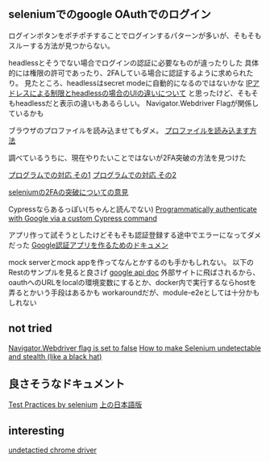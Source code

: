 ## seleniumでのgoogle OAuthでのログイン

ログインボタンをポチポチすることでログインするパターンが多いが、そもそもスルーする方法が見つからない。

headlessとそうでない場合でログインの認証に必要なものが違ったりした
具体的には権限の許可であったり、2FAしている場合に認証するように求められたり。
見たところ、headlessはsecret modeに自動的になるのではないかな
[IPアドレスによる制限とheadlessの場合のUIの違いについて](https://medium.com/@hostapandey/google-login-with-selenium-solved-f58873af5de9)
と思ったけど、そもそもheadlessだと表示の違いもあるらしい。
Navigator.Webdriver Flagが関係しているかも

ブラウザのプロファイルを読み込ませてもダメ。
[プロファイルを読み込ます方法](https://intercom.help/testprojectio/en/articles/4595207-using-chrome-profile-with-selenium-desired-capabilities-autologin-permissions)


調べているうちに、現在やりたいことではないが2FA突破の方法を見つけた

[プログラムでの対応 その1](https://www.linkedin.com/pulse/selenium-testing-how-sign-two-factor-authentication-ketan-sethi)
[プログラムでの対応 その2](https://www.linkedin.com/pulse/automating-google-authenticator-through-selenium-anjali-singh)

[seleniumの2FAの突破についての意見](https://www.selenium.dev/documentation/test_practices/discouraged/two_factor_authentication/)

Cypressならあるっぽい(ちゃんと読んでない)
[Programmatically authenticate with Google via a custom Cypress command](https://docs.cypress.io/guides/end-to-end-testing/google-authentication#Adapting-the-front-end)

アプリ作って試そうとしたけどそもそも認証登録する途中でエラーになってダメだった
[Google認証アプリを作るためのドキュメン]([https://developers.google.com/identity/gsi/web/guides/get-google-api-clientid)


mock serverとmock appを作ってなんとかするのも手かもしれない。
以下のRestのサンプルを見ると良さげ
[google api doc](https://developers.google.com/identity/protocols/oauth2/web-server#httprest_1)
外部サイトに飛ばされるから、oauthへのURLをlocalの環境変数にするとか、docker内で実行するならhostを弄るとかいう手段はあるかも
workaroundだが、module-e2eとしては十分かもしれない

## not tried
[Navigator.Webdriver flag is set to false](https://stackoverflow.com/questions/69797814/cannot-login-using-google-authentication-in-headless-mode-for-undetected-chromed)
[How to make Selenium undetectable and stealth (like a black hat)](https://piprogramming.org/articles/How-to-make-Selenium-undetectable-and-stealth--7-Ways-to-hide-your-Bot-Automation-from-Detection-0000000017.html)


## 良さそうなドキュメント
[Test Practices by selenium](https://www.selenium.dev/documentation/test_practices/design_strategies/)
[上の日本語版](https://www.selenium.dev/ja/documentation/test_practices/)

## interesting
[undetactied chrome driver](https://github.com/ultrafunkamsterdam/undetected-chromedriver)
